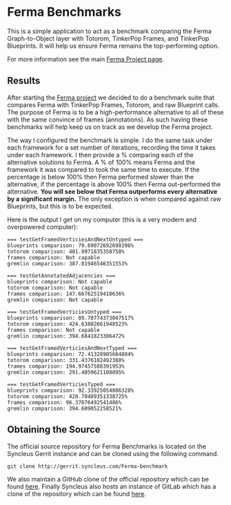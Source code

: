 # Ferma Benchmarks

This is a simple application to act as a benchmark comparing the Ferma Graph-to-Object layer with Totorom, TinkerPop
Frames, and TinkerPop Blueprints. It will help us ensure Ferma remains the top-performing option.

For more information see the main [Ferma Project page](https://github.com/freemo/Ferma).

## Results

After starting the [Ferma project](https://github.com/Syncleus/Ferma) we decided to do a benchmark suite that compares
Ferma with TinkerPop Frames, Totorom, and raw Blueprint calls. The purpose of Ferma is to be a high-performance
alternative to all of these with the same convince of frames (annotations). As such having these benchmarks will help
keep us on track as we develop the Ferma project.

The way I configured the benchmark is simple. I do the same task under each framework for a set number of iterations,
recording the time it takes under each framework. I then provide a % comparing each of the alternative solutions to
Ferma. A % of 100% means Ferma and the framework it was compared to took the same time to execute. If the percentage is
below 100% then Ferma performed slower than the alternative, if the percentage is above 100% then Ferma out-performed
the alternative. __You will see below that Ferma outperforms every alternative by a significant margin.__ The only exception
is when compared against raw Blueprints, but this is to be expected.

Here is the output I get on my computer (this is a very modern and overpowered computer):

    === testGetFramedVerticiesAndNextUntyped ===
    blueprints comparison: 79.69072692698396%
    totorom comparison: 481.9971835358758%
    frames comparison: Not capable
    gremlin comparison: 387.01946546351553%

    === testGetAnnotatedAdjacencies ===
    blueprints comparison: Not capable
    totorom comparison: Not capable
    frames comparison: 147.66762519410636%
    gremlin comparison: Not capable

    === testGetFramedVerticiesUntyped ===
    blueprints comparison: 89.70774373047517%
    totorom comparison: 424.63802661948523%
    frames comparison: Not capable
    gremlin comparison: 394.6841823306472%

    === testGetFramedVerticiesAndNextTyped ===
    blueprints comparison: 72.41328985684804%
    totorom comparison: 331.4376182492388%
    frames comparison: 194.97457588391953%
    gremlin comparison: 291.4059621108095%

    === testGetFramedVerticiesTyped ===
    blueprints comparison: 92.33925054886328%
    totorom comparison: 420.70409351338725%
    frames comparison: 96.37876492541486%
    gremlin comparison: 394.609052258521%

## Obtaining the Source

The official source repository for Ferma Benchmarks is located on the Syncleus Gerrit instance and can be cloned using
the following command.

```
git clone http://gerrit.syncleus.com/Ferma-benchmark
```

We also maintain a GitHub clone of the official repository which can be found
[here](https://github.com/Syncleus/Ferma-benchmark). Finally Syncleus also hosts an instance of GitLab which has a
clone of the repository which can be found [here](http://gitlab.syncleus.com/syncleus/Ferma-benchmark).
